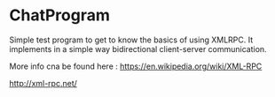 # ChatProgram

Simple test program to get to know the basics of using XMLRPC.
It implements in a simple way bidirectional client-server communication.

More info cna be found here :
https://en.wikipedia.org/wiki/XML-RPC

http://xml-rpc.net/
